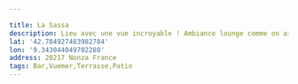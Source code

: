 ```yaml
---

title: La Sassa
description: Lieu avec une vue incroyable ! Ambiance lounge comme on aime 😜
lat: '42.784927483982784'
lon: '9.343044049702288'
address: 20217 Nonza France
tags: Bar,Vuemer,Terrasse,Patio
---
```


